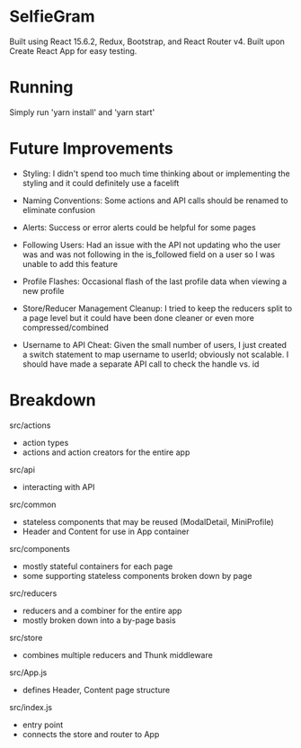 # SelfieGram

  Built using React 15.6.2, Redux, Bootstrap, and React Router v4.
  Built upon Create React App for easy testing.

# Running

  Simply run 'yarn install' and 'yarn start'

# Future Improvements

  - Styling: I didn't spend too much time thinking about or implementing the styling and it could definitely use a facelift

  - Naming Conventions: Some actions and API calls should be renamed to eliminate confusion

  - Alerts: Success or error alerts could be helpful for some pages

  - Following Users: Had an issue with the API not updating who the user was and was not following in the is_followed field on a user so I was unable to add this feature

  - Profile Flashes: Occasional flash of the last profile data when viewing a new profile

  - Store/Reducer Management Cleanup: I tried to keep the reducers split to a page level but it could have been done cleaner or even more compressed/combined

  - Username to API Cheat: Given the small number of users, I just created a switch statement to map username to userId; obviously not scalable. I should have made a separate API call to check the handle vs. id

# Breakdown

src/actions
  - action types
  - actions and action creators for the entire app

src/api
  - interacting with API

src/common
  - stateless components that may be reused (ModalDetail, MiniProfile)
  - Header and Content for use in App container

src/components
  - mostly stateful containers for each page
  - some supporting stateless components broken down by page

src/reducers
  - reducers and a combiner for the entire app
  - mostly broken down into a by-page basis

src/store
  - combines multiple reducers and Thunk middleware

src/App.js
  - defines Header, Content page structure

src/index.js
  - entry point
  - connects the store and router to App

